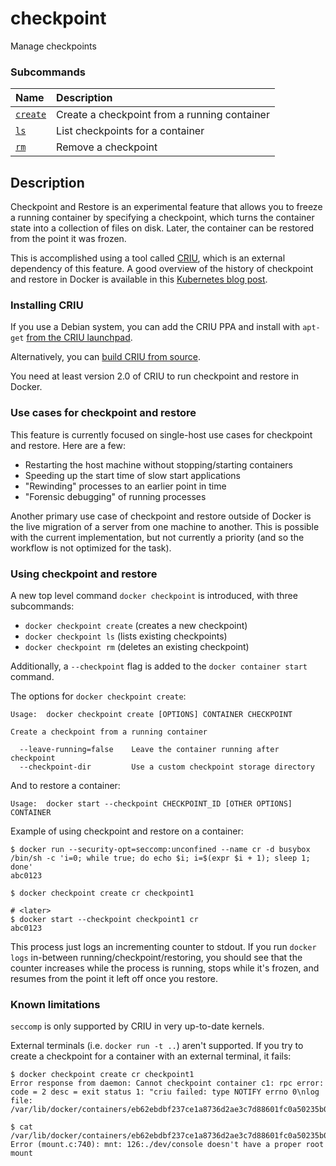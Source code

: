 # checkpoint

<!---MARKER_GEN_START-->
Manage checkpoints

### Subcommands

| Name                             | Description                                  |
|:---------------------------------|:---------------------------------------------|
| [`create`](checkpoint_create.md) | Create a checkpoint from a running container |
| [`ls`](checkpoint_ls.md)         | List checkpoints for a container             |
| [`rm`](checkpoint_rm.md)         | Remove a checkpoint                          |



<!---MARKER_GEN_END-->

## Description

Checkpoint and Restore is an experimental feature that allows you to freeze a running
container by specifying a checkpoint, which turns the container state into a collection of files
on disk. Later, the container can be restored from the point it was frozen.

This is accomplished using a tool called [CRIU](https://criu.org), which is an
external dependency of this feature. A good overview of the history of
checkpoint and restore in Docker is available in this
[Kubernetes blog post](https://kubernetes.io/blog/2015/07/how-did-quake-demo-from-dockercon-work/).

### Installing CRIU

If you use a Debian system, you can add the CRIU PPA and install with `apt-get`
[from the CRIU launchpad](https://launchpad.net/~criu/+archive/ubuntu/ppa).

Alternatively, you can [build CRIU from source](https://criu.org/Installation).

You need at least version 2.0 of CRIU to run checkpoint and restore in Docker.

### Use cases for checkpoint and restore

This feature is currently focused on single-host use cases for checkpoint and
restore. Here are a few:

- Restarting the host machine without stopping/starting containers
- Speeding up the start time of slow start applications
- "Rewinding" processes to an earlier point in time
- "Forensic debugging" of running processes

Another primary use case of checkpoint and restore outside of Docker is the live
migration of a server from one machine to another. This is possible with the
current implementation, but not currently a priority (and so the workflow is
not optimized for the task).

### Using checkpoint and restore

A new top level command `docker checkpoint` is introduced, with three subcommands:

- `docker checkpoint create` (creates a new checkpoint)
- `docker checkpoint ls` (lists existing checkpoints)
- `docker checkpoint rm` (deletes an existing checkpoint)

Additionally, a `--checkpoint` flag is added to the `docker container start` command.

The options for `docker checkpoint create`:

```console
Usage:  docker checkpoint create [OPTIONS] CONTAINER CHECKPOINT

Create a checkpoint from a running container

  --leave-running=false    Leave the container running after checkpoint
  --checkpoint-dir         Use a custom checkpoint storage directory
```

And to restore a container:

```console
Usage:  docker start --checkpoint CHECKPOINT_ID [OTHER OPTIONS] CONTAINER
```

Example of using checkpoint and restore on a container:

```console
$ docker run --security-opt=seccomp:unconfined --name cr -d busybox /bin/sh -c 'i=0; while true; do echo $i; i=$(expr $i + 1); sleep 1; done'
abc0123

$ docker checkpoint create cr checkpoint1

# <later>
$ docker start --checkpoint checkpoint1 cr
abc0123
```

This process just logs an incrementing counter to stdout. If you run `docker logs`
in-between running/checkpoint/restoring, you should see that the counter
increases while the process is running, stops while it's frozen, and
resumes from the point it left off once you restore.

### Known limitations

`seccomp` is only supported by CRIU in very up-to-date kernels.

External terminals (i.e. `docker run -t ..`) aren't supported.
If you try to create a checkpoint for a container with an external terminal,
it fails:

```console
$ docker checkpoint create cr checkpoint1
Error response from daemon: Cannot checkpoint container c1: rpc error: code = 2 desc = exit status 1: "criu failed: type NOTIFY errno 0\nlog file: /var/lib/docker/containers/eb62ebdbf237ce1a8736d2ae3c7d88601fc0a50235b0ba767b559a1f3c5a600b/checkpoints/checkpoint1/criu.work/dump.log\n"

$ cat /var/lib/docker/containers/eb62ebdbf237ce1a8736d2ae3c7d88601fc0a50235b0ba767b559a1f3c5a600b/checkpoints/checkpoint1/criu.work/dump.log
Error (mount.c:740): mnt: 126:./dev/console doesn't have a proper root mount
```
